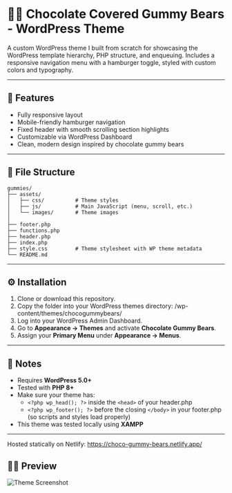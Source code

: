 # 🍫🐻 Chocolate Covered Gummy Bears - WordPress Theme

A custom WordPress theme I built from scratch for showcasing the WordPress template hierarchy, PHP structure, and enqueuing.
Includes a responsive navigation menu with a hamburger toggle, styled with custom colors and typography.

---

## 🚀 Features
- Fully responsive layout
- Mobile-friendly hamburger navigation
- Fixed header with smooth scrolling section highlights
- Customizable via WordPress Dashboard
- Clean, modern design inspired by chocolate gummy bears

---

## 📂 File Structure
```
gummies/
├── assets/
│   ├── css/          # Theme styles
│   ├── js/           # Main JavaScript (menu, scroll, etc.)
│   └── images/       # Theme images
│
├── footer.php
├── functions.php
├── header.php
├── index.php
├── style.css         # Theme stylesheet with WP theme metadata
└── README.md
```

---

## ⚙️ Installation
1. Clone or download this repository.
2. Copy the folder into your WordPress themes directory: /wp-content/themes/chocogummybears/
3. Log into your WordPress Admin Dashboard.
4. Go to **Appearance → Themes** and activate **Chocolate Gummy Bears**.
5. Assign your **Primary Menu** under **Appearance → Menus**.

---

## 📝 Notes
- Requires **WordPress 5.0+**
- Tested with **PHP 8+**
- Make sure your theme has:
  - `<?php wp_head(); ?>` inside the `<head>` of your header.php
  - `<?php wp_footer(); ?>` before the closing `</body>` in your footer.php  
  (so scripts and styles load properly)
- This theme was tested locally using **XAMPP**

---

Hosted statically on Netlify:
https://choco-gummy-bears.netlify.app/

## 👀🩷 Preview
![Theme Screenshot](https://github.com/user-attachments/assets/f25b0c46-2252-4c1a-a721-2f95287edb3f)
